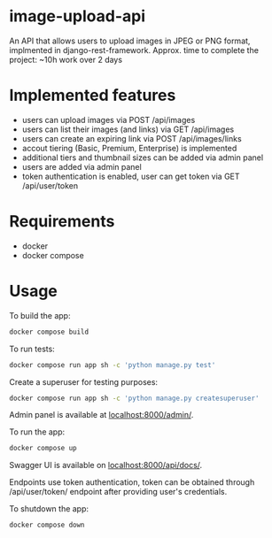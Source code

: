 # image-upload-api
An API that allows users to upload images in JPEG or PNG format, implmented in django-rest-framework.
Approx. time to complete the project: ~10h work over 2 days

# Implemented features
- users can upload images via POST /api/images
- users can list their images (and links) via GET /api/images
- users can create an expiring link via POST /api/images/links
- accout tiering (Basic, Premium, Enterprise) is implemented
- additional tiers and thumbnail sizes can be added via admin panel
- users are added via admin panel
- token authentication is enabled, user can get token via GET /api/user/token

# Requirements
- docker
- docker compose
# Usage
To build the app:
```bash
docker compose build
```
To run tests:
```bash
docker compose run app sh -c 'python manage.py test'
```
Create a superuser for testing purposes:
```bash
docker compose run app sh -c 'python manage.py createsuperuser'
```
Admin panel is available at [localhost:8000/admin/](localhost:8000/admin/).


To run the app:
```bash
docker compose up
```
Swagger UI is available on [localhost:8000/api/docs/](localhost:8000/api/docs).

Endpoints use token authentication, token can be obtained through /api/user/token/ endpoint after providing user's credentials.


To shutdown the app:
```bash
docker compose down
```